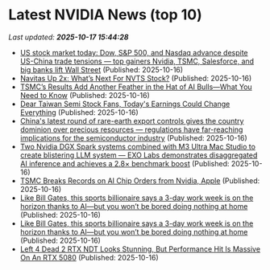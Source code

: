 # Latest NVIDIA News (top 10)
_Last updated: **2025-10-17 15:44:28**_

- [US stock market today: Dow, S&P 500, and Nasdaq advance despite US-China trade tensions — top gainers Nvidia, TSMC, Salesforce, and big banks lift Wall Street](https://economictimes.indiatimes.com/news/international/us/us-stock-market-today-october-16-2025-dow-sp-500-and-nasdaq-advance-despite-us-china-trade-tensions-top-gainers-nvidia-tsmc-salesforce-and-big-banks-lift-wall-street/articleshow/124608675.cms) (Published: 2025-10-16)
- [Navitas Up 2x: What’s Next For NVTS Stock?](https://www.forbes.com/sites/greatspeculations/2025/10/16/navitas-up-2x-whats-next-for-nvts-stock/) (Published: 2025-10-16)
- [TSMC’s Results Add Another Feather in the Hat of AI Bulls—What You Need to Know](https://www.investopedia.com/tsmc-results-add-another-feather-in-the-hat-of-ai-bulls-what-you-need-to-know-11830920) (Published: 2025-10-16)
- [Dear Taiwan Semi Stock Fans, Today's Earnings Could Change Everything](https://www.barchart.com/story/news/35500279/dear-taiwan-semi-stock-fans-today-s-earnings-could-change-everything) (Published: 2025-10-16)
- [China's latest round of rare-earth export controls gives the country dominion over precious resources — regulations have far-reaching implications for the semiconductor industry](https://www.tomshardware.com/tech-industry/semiconductors/chinas-latest-round-of-rare-earth-export-controls-gives-the-country-dominion-over-precious-resources-regulations-have-far-reaching-implications-for-the-semiconductor-industry) (Published: 2025-10-16)
- [Two Nvidia DGX Spark systems combined with M3 Ultra Mac Studio to create blistering LLM system — EXO Labs demonstrates disaggregated AI inference and achieves a 2.8× benchmark boost](https://www.tomshardware.com/software/two-nvidia-dgx-spark-systems-combined-with-m3-ultra-mac-studio-to-create-blistering-llm-system-exo-labs-demonstrates-disaggregated-ai-inference-and-achieves-a-2-8-benchmark-boost) (Published: 2025-10-16)
- [TSMC Breaks Records on AI Chip Orders from Nvidia, Apple](https://finance.yahoo.com/news/tsmc-breaks-records-ai-chip-150448944.html) (Published: 2025-10-16)
- [Like Bill Gates, this sports billionaire says a 3-day work week is on the horizon thanks to AI—but you won’t be bored doing nothing at home](https://fortune.com/2025/10/16/sports-entertainment-billionaire-ari-emanuel-three-day-work-week-thanks-to-ai-like-bill-gates-work-life-balance/) (Published: 2025-10-16)
- [Like Bill Gates, this sports billionaire says a 3-day work week is on the horizon thanks to AI—but you won’t be bored doing nothing at home](https://finance.yahoo.com/news/bill-gates-sports-billionaire-says-151413744.html) (Published: 2025-10-16)
- [Left 4 Dead 2 RTX NDT Looks Stunning, But Performance Hit Is Massive On An RTX 5080](https://wccftech.com/left-4-dead-2-rtx-ndt-massive-performance-hit-rtx-5080/) (Published: 2025-10-16)
